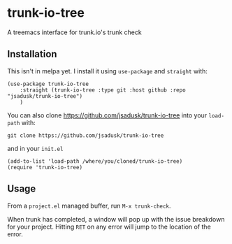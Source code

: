 # trunk-io-tree

A treemacs interface for trunk.io's trunk check

## Installation

This isn't in melpa yet. I install it using `use-package` and `straight` with:
```
(use-package trunk-io-tree
    :straight (trunk-io-tree :type git :host github :repo "jsadusk/trunk-io-tree")
    )
```

You can also clone https://github.com/jsadusk/trunk-io-tree into your `load-path` with:
```
git clone https://github.com/jsadusk/trunk-io-tree
```
and in your `init.el`
```
(add-to-list 'load-path /where/you/cloned/trunk-io-tree)
(require 'trunk-io-tree)
```

## Usage

From a `project.el` managed buffer, run `M-x trunk-check`.

When trunk has completed, a window will pop up with the issue breakdown for your project. Hitting `RET` on any error will jump to the location of the error.
